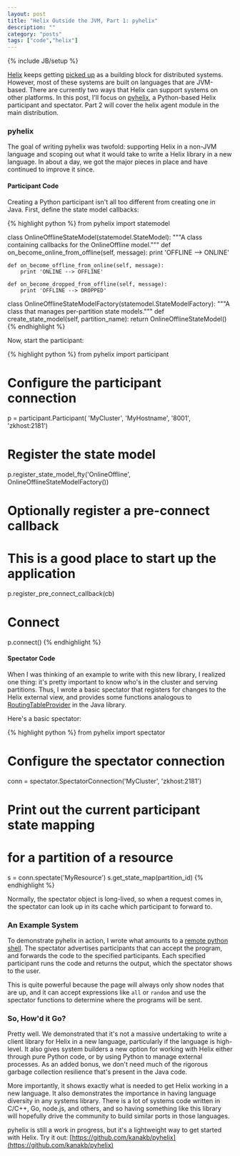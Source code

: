 ```yaml
---
layout: post
title: "Helix Outside the JVM, Part 1: pyhelix"
description: ""
category: "posts"
tags: ["code","helix"]
---
```

{% include JB/setup %}

[Helix](http://helix.incubator.apache.org) keeps getting [picked up](https://twitter.com/rbranson/status/411305214667259906) as a building block for distributed systems. However, most of these systems are built on languages that are JVM-based. There are currently two ways that Helix can support systems on other platforms. In this post, I'll focus on [pyhelix](https://github.com/kanakb/pyhelix), a Python-based Helix participant and spectator. Part 2 will cover the helix agent module in the main distribution.

### pyhelix

The goal of writing pyhelix was twofold: supporting Helix in a non-JVM language and scoping out what it would take to write a Helix library in a new language. In about a day, we got the major pieces in place and have continued to improve it since.

#### Participant Code

Creating a Python participant isn't all too different from creating one in Java. First, define the state model callbacks:

{% highlight python %}
from pyhelix import statemodel

class OnlineOfflineStateModel(statemodel.StateModel):
    """A class containing callbacks for the OnlineOffline model."""
    def on_become_online_from_offline(self, message):
        print 'OFFLINE --> ONLINE'

    def on_become_offline_from_online(self, message):
        print 'ONLINE --> OFFLINE'

    def on_become_dropped_from_offline(self, message):
        print 'OFFLINE --> DROPPED'

class OnlineOfflineStateModelFactory(statemodel.StateModelFactory):
    """A class that manages per-partition state models."""
    def create_state_model(self, partition_name):
        return OnlineOfflineStateModel()
{% endhighlight %}

Now, start the participant:

{% highlight python %}
from pyhelix import participant

# Configure the participant connection
p = participant.Participant(
    'MyCluster', 'MyHostname', '8001', 'zkhost:2181')

# Register the state model
p.register_state_model_fty('OnlineOffline',
    OnlineOfflineStateModelFactory())

# Optionally register a pre-connect callback
# This is a good place to start up the application
p.register_pre_connect_callback(cb)

# Connect
p.connect()
{% endhighlight %}

#### Spectator Code

When I was thinking of an example to write with this new library, I realized one thing: it's pretty important to know who's in the cluster and serving partitions. Thus, I wrote a basic spectator that registers for changes to the Helix external view, and provides some functions analogous to [RoutingTableProvider](http://helix.incubator.apache.org/javadocs/0.6.2-incubating/reference/org/apache/helix/spectator/RoutingTableProvider.html) in the Java library.

Here's a basic spectator:

{% highlight python %}
from pyhelix import spectator

# Configure the spectator connection
conn = spectator.SpectatorConnection('MyCluster', 'zkhost:2181')

# Print out the current participant state mapping
# for a partition of a resource
s = conn.spectate('MyResource')
s.get_state_map(partition_id)
{% endhighlight %}

Normally, the spectator object is long-lived, so when a request comes in, the spectator can look up in its cache which participant to forward to.

### An Example System

To demonstrate pyhelix in action, I wrote what amounts to a [remote python shell](https://github.com/kanakb/pyhelix/wiki/Example:-Remote-Code-Runner). The spectator advertises participants that can accept the program, and forwards the code to the specified participants. Each specified participant runs the code and returns the output, which the spectator shows to the user.

This is quite powerful because the page will always only show nodes that are up, and it can accept expressions like `all` or `random` and use the spectator functions to determine where the programs will be sent.

### So, How'd it Go?

Pretty well. We demonstrated that it's not a massive undertaking to write a client library for Helix in a new language, particularly if the language is high-level. It also gives system builders a new option for working with Helix either through pure Python code, or by using Python to manage external processes. As an added bonus, we don't need much of the rigorous garbage collection resilience that's present in the Java code.

More importantly, it shows exactly what is needed to get Helix working in a new language. It also demonstrates the importance in having language diversity in any systems library. There is a lot of systems code written in C/C++, Go, node.js, and others, and so having something like this library will hopefully drive the community to build similar ports in those languages.

pyhelix is still a work in progress, but it's a lightweight way to get started with Helix. Try it out: [https://github.com/kanakb/pyhelix](https://github.com/kanakb/pyhelix)

